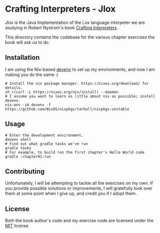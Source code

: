 # Crafting Interpreters - Jlox

Jlox is the Java Implementation of the Lox language interpeter we are studying
in Robert Nystrom's book [Crafting
Interpreters](https://craftinginterpreters.com/).

This directory contains the codebase for the various chapter exercises the book
will ask us to do.

## Installation

I am using the Nix-based [devenv](https://devenv.sh) to set up my environments,
and now I am making you do the same :)

    # Install the nix package manager. https://nixos.org/download/ for details.
    sh <(curl -L https://nixos.org/nix/install) --daemon
    # I assume you want to learn as little about nix as possible; install devenv.
    nix-env -iA devenv -f https://github.com/NixOS/nixpkgs/tarball/nixpkgs-unstable

## Usage

    # Enter the development environment.
    devenv shell
    # Find out what gradle tasks we've run
    gradle tasks
    # For example, to build run the first chapter's Hello World code
    gradle :chapter01:run

## Contributing

Unfortunately, I will be attempting to tackle all the exercises on my own. If
you provide possible solutions or improvements, I will gratefully look over them
at some point when I give up, and credit you if I adopt them.

## License

Both the book author's code and my exercise code are licensed under the
[MIT](https://choosealicense.com/licenses/mit/) license.
